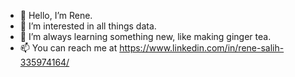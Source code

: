 - 👋 Hello, I’m Rene.
- 👀 I’m interested in all things data.
- 🌱 I’m always learning something new, like making ginger tea.
- 📫 You can reach me at https://www.linkedin.com/in/rene-salih-335974164/

<!---
renanne7/renanne7 is a ✨ special ✨ repository because its `README.md` (this file) appears on your GitHub profile.
You can click the Preview link to take a look at your changes.
--->
